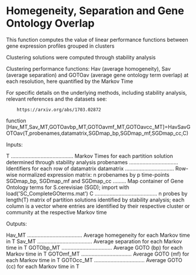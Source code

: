 
Homegeneity, Separation and Gene Ontology Overlap
=================================================

This function computes the value of linear performance functions between gene expression profiles grouped in clusters

Clustering solutions were computed through stability analysis

Clustering performance functions: Hav (average homogeneity), Sav (average separation) and 
GOTOav (average gene ontology term overlap) at each resolution, here quantified by the Markov Time

For specific details on the underlying methods, including stability analysis, relevant references and the datasets see:
 
        https://arxiv.org/abs/1703.02872 

function [Hav_MT,Sav_MT,GOTOavbp_MT,GOTOavmf_MT,GOTOavcc_MT]=HavSavGOTOav(T,probenames,datamatrix,SGDmap_bp,SGDmap_mf,SGDmap_cc,C)

Inputs:

T .......................................... Markov Times for each partition solution determined through stability analysis
probenames ................................. Identifiers for each row of datamatrix
datamatrix ................................. Row-wise normalized expression matrix: n probenames by p time-points
SGDmap_bp, SGDmap_mf and SGDmap_cc ......... Map container of Gene Ontology terms for S.cerevisiae (SGD); import with load('SC_CompleteGOterms.mat')
C .......................................... n probes by length(T) matrix of partition solutions identified by stability analysis; each column is a vector where entries are identified by their respective cluster or community at the respective Markov time

Outputs:

Hav_MT ..................................... Average homegeneity for each Markov time in T
Sav_MT ..................................... Average separation for each Markov time in T
GOTObp_MT .................................. Average GOTO (bp) for each Markov time in T
GOTOmf_MT .................................. Average GOTO (mf) for each Markov time in T
GOTOcc_MT .................................. Average GOTO (cc) for each Markov time in T
